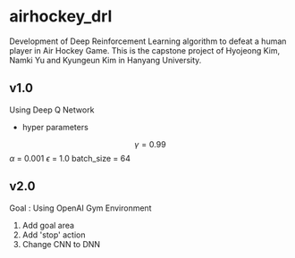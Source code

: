 # airhockey_drl
Development of Deep Reinforcement Learning algorithm to defeat a human player in Air Hockey Game.
This is the capstone project of Hyojeong Kim, Namki Yu and Kyungeun Kim in Hanyang University.

## v1.0
Using Deep Q Network
* hyper parameters

$$\gamma = 0.99$$
$\alpha$ = 0.001
$\epsilon$ = 1.0
batch_size = 64



## v2.0
Goal : Using OpenAI Gym Environment
1. Add goal area
2. Add 'stop' action
3. Change CNN to DNN
